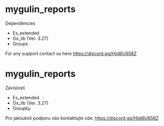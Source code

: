 # mygulin_reports

Dependencies
- Es_extended
- Ox_lib (Ver. 3.27)
- Groups

For any support contact us here https://discord.gg/Hjjd6U658Z

# mygulin_reports

Závislosti
- Es_extended
- Ox_lib (Ver. 3.27)
- Groupky

Pro jakoukoli podporu nás kontaktujte zde: https://discord.gg/Hjjd6U658Z
